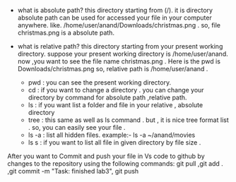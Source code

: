* what is absolute path? this directory starting from (/). it is directory  absolute path can be used for  accessed your file in your computer anywhere. like. /home/user/anand/Downloads/christmas.png   .  so, file christmas.png is a absolute path. 
 * what is relative path? this directory starting from your present working directory. suppose your present working directory is /home/user/anand. now ,you want to see the file name christmas.png . Here is the pwd is Downloads/christmas.png  so, relative path is /home/user/anand  . 
   
   
   
   * pwd :   you can see the present working directory. 
    * cd : if you want to change a directory . you can change your directory by command for absolute path ,relative path.  
   *  ls : if you want list  a folder and file in your relative , absolute  directory 
     * tree : this same as well as ls command . but , it is nice tree format list . so, you can easily see  your file . 
      * ls -a : list all hidden files. example:- ls -a  ~/anand/movies 
      * ls s  : if you want to  list all file in given directory by  file size .
      
After you want to Commit and push your file in Vs code to github by  changes to the repository using the following commands: git pull ,git add . ,git commit -m "Task: finished lab3", git push